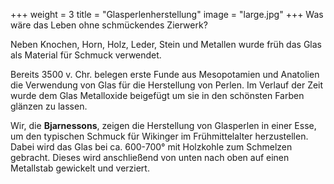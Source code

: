 +++
weight = 3
title = "Glasperlenherstellung"
image = "large.jpg"
+++
Was wäre das Leben ohne schmückendes Zierwerk?

Neben Knochen, Horn, Holz, Leder, Stein und Metallen wurde früh das Glas als Material für Schmuck verwendet.

Bereits 3500 v. Chr. belegen erste Funde aus Mesopotamien und Anatolien die Verwendung von Glas für die Herstellung von Perlen. Im Verlauf der Zeit wurde dem Glas Metalloxide beigefügt um sie in den schönsten Farben glänzen zu lassen.

Wir, die **Bjarnessons**, zeigen die Herstellung von Glasperlen in einer Esse, um den typischen Schmuck für Wikinger im Frühmittelalter herzustellen. Dabei wird das Glas bei ca. 600-700° mit Holzkohle zum Schmelzen gebracht. Dieses wird anschließend von unten nach oben auf einen Metallstab gewickelt und verziert.